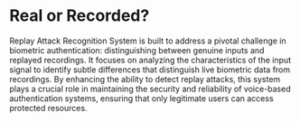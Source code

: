 # Real or Recorded?

Replay Attack Recognition System is built to address a pivotal challenge in biometric authentication: distinguishing between genuine inputs and replayed recordings. It focuses on analyzing the characteristics of the input signal to identify subtle differences that distinguish live biometric data from recordings. By enhancing the ability to detect replay attacks, this system plays a crucial role in maintaining the security and reliability of voice-based authentication systems, ensuring that only legitimate users can access protected resources.
